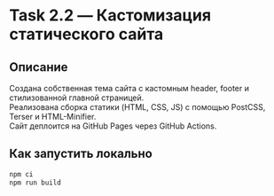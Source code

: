 # Task 2.2 — Кастомизация статического сайта

## Описание
Создана собственная тема сайта с кастомным header, footer и стилизованной главной страницей.  
Реализована сборка статики (HTML, CSS, JS) с помощью PostCSS, Terser и HTML-Minifier.  
Сайт деплоится на GitHub Pages через GitHub Actions.

## Как запустить локально
```bash
npm ci
npm run build
